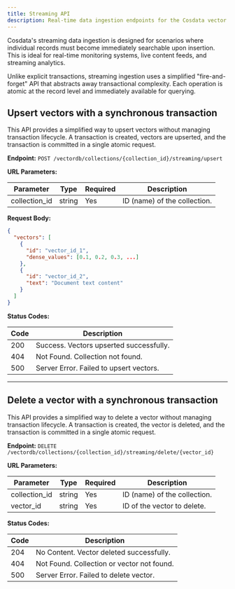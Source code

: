 ```yaml
---
title: Streaming API
description: Real-time data ingestion endpoints for the Cosdata vector database
---
```


Cosdata's streaming data ingestion is designed for scenarios where individual records must become immediately searchable upon insertion. This is ideal for real-time monitoring systems, live content feeds, and streaming analytics.

Unlike explicit transactions, streaming ingestion uses a simplified "fire-and-forget" API that abstracts away transactional complexity. Each operation is atomic at the record level and immediately available for querying.

## Upsert vectors with a synchronous transaction

This API provides a simplified way to upsert vectors without managing transaction lifecycle. A transaction is created, vectors are upserted, and the transaction is committed in a single atomic request.

**Endpoint:** `POST /vectordb/collections/{collection_id}/streaming/upsert`

**URL Parameters:**

| Parameter      | Type   | Required | Description                        |
|---------------|--------|----------|------------------------------------|
| collection_id  | string | Yes      | ID (name) of the collection. |

**Request Body:**

```json
{
  "vectors": [
    {
      "id": "vector_id_1",
      "dense_values": [0.1, 0.2, 0.3, ...]
    },
    {
      "id": "vector_id_2",
      "text": "Document text content"
    }
  ]
}
```

**Status Codes:**

| Code | Description                                        |
|------|----------------------------------------------------|
| 200  | Success. Vectors upserted successfully.            |
| 404  | Not Found. Collection not found.                   |
| 500  | Server Error. Failed to upsert vectors.            |

---

## Delete a vector with a synchronous transaction

This API provides a simplified way to delete a vector without managing transaction lifecycle. A transaction is created, the vector is deleted, and the transaction is committed in a single atomic request.

**Endpoint:** `DELETE /vectordb/collections/{collection_id}/streaming/delete/{vector_id}`

**URL Parameters:**

| Parameter      | Type   | Required | Description                        |
|---------------|--------|----------|------------------------------------|
| collection_id  | string | Yes      | ID (name) of the collection. |
| vector_id      | string | Yes      | ID of the vector to delete.        |

**Status Codes:**

| Code | Description                                        |
|------|----------------------------------------------------|
| 204  | No Content. Vector deleted successfully.            |
| 404  | Not Found. Collection or vector not found.         |
| 500  | Server Error. Failed to delete vector.              |
